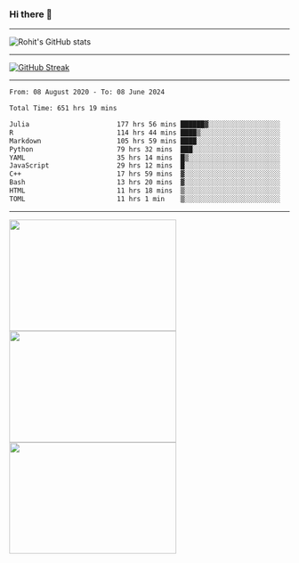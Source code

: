 ### Hi there 👋

<hr/>

![Rohit's GitHub stats](https://github-readme-stats.vercel.app/api?username=RohitRathore1&show_icons=true&theme=transparent)

<hr/>

[![GitHub Streak](http://github-readme-streak-stats.herokuapp.com?user=RohitRathore1&theme=dark&mode=weekly)](https://git.io/streak-stats)

<hr/>

<!--START_SECTION:waka-->

```txt
From: 08 August 2020 - To: 08 June 2024

Total Time: 651 hrs 19 mins

Julia                      177 hrs 56 mins ██████▓░░░░░░░░░░░░░░░░░░   27.32 %
R                          114 hrs 44 mins ████▒░░░░░░░░░░░░░░░░░░░░   17.62 %
Markdown                   105 hrs 59 mins ████░░░░░░░░░░░░░░░░░░░░░   16.27 %
Python                     79 hrs 32 mins  ███░░░░░░░░░░░░░░░░░░░░░░   12.21 %
YAML                       35 hrs 14 mins  █▒░░░░░░░░░░░░░░░░░░░░░░░   05.41 %
JavaScript                 29 hrs 12 mins  █░░░░░░░░░░░░░░░░░░░░░░░░   04.48 %
C++                        17 hrs 59 mins  ▓░░░░░░░░░░░░░░░░░░░░░░░░   02.76 %
Bash                       13 hrs 20 mins  ▓░░░░░░░░░░░░░░░░░░░░░░░░   02.05 %
HTML                       11 hrs 18 mins  ▒░░░░░░░░░░░░░░░░░░░░░░░░   01.74 %
TOML                       11 hrs 1 min    ▒░░░░░░░░░░░░░░░░░░░░░░░░   01.69 %
```

<!--END_SECTION:waka-->

<hr/>

<p>
  <img src="https://wakatime.com/share/@TeAmp0is0N/0205e68a-e5ed-48bf-b870-3c94c1fa77d3.svg" width="300" height="200">
  <img src="https://wakatime.com/share/@TeAmp0is0N/3935ee43-08a3-493e-8b95-60c1f9204b15.svg" width="300" height="200">
  <img src="https://wakatime.com/share/@TeAmp0is0N/8717aacc-7340-44e0-abb1-987dc9823fcd.svg" width="300" height="200">
</p>





